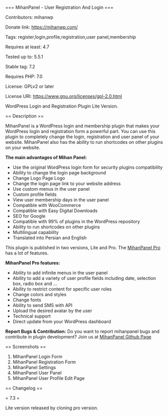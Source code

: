 === MihanPanel - User Registration And Login ===

Contributors: mihanwp

Donate link: https://mihanwp.com/

Tags: register,login,profile,registration,user panel,membership

Requires at least: 4.7

Tested up to: 5.5.1

Stable tag:   7.2

Requires PHP: 7.0

License: GPLv2 or later

License URI: https://www.gnu.org/licenses/gpl-2.0.html

WordPress Login and Registration Plugin Lite Version.

== Description ==

MihanPanel is a WordPress login and membership plugin that makes your WordPress login and registration form a powerful part.
You can use this plugin to completely change the login, registration and user panel of your website.
MihanPanel also has the ability to run shortcodes on other plugins on your website.

**The main advantages of Mihan Panel:**
* Use the original WordPress login form for security plugins compatibility
* Ability to change the login page background
* Change Logo Page Logo
* Change the login page link to your website address
* Use custom menus in the user panel
* Custom profile fields
* View user membership days in the user panel
* Compatible with WooCommerce
* Compatible with Easy Digital Downloads
* SEO for Google
* Compatible with 99% of plugins in the WordPress repository
* Ability to run shortcodes on other plugins
* Multilingual capability
* Translated into Persian and English

This plugin is published in two versions, Lite and Pro. The [MihanPanel Pro](https://mihanwp.com/en/mihanpanel/ "WordPress Login and Registration Plugin") has a lot of features.

**MihanPanel Pro features:**
* Ability to add infinite menus in the user panel
* Ability to add a variety of user profile fields including date, selection box, radio box and ...
* Ability to restrict content for specific user roles
* Change colors and styles
* Change fonts
* Ability to send SMS with API
* Upload the desired avatar by the user
* Technical support
* Direct update from your WordPress dashboard

**Report Bugs & Contribution:**
Do you want to report mihanpanel bugs and contribute in plugin development? Join us at [MihanPanel Github Page](https://github.com/mihanwp/MihanPanel-Lite "MihanPanel on github")

== Screenshots ==

1. MihanPanel Login Form
2. MihanPanel Registration Form
3. MihanPanel Settings
4. MihanPanel User Panel
5. MihanPanel User Profile Edit Page

== Changelog ==

= 7.3 =

Lite version released by cloning pro version.
